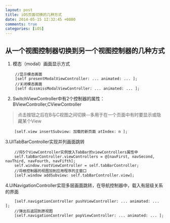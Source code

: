 ```yaml
---
layout: post
title: iOS页面切换的几种方式
date: 2014-05-15 12:32:45 +0800
comments: true
categories: [iOS]
---
```



## 从一个视图控制器切换到另一个视图控制器的几种方式
1. 模态（modal）画面显示方式


        //显示模态画面
        [self presentModalViewController: ... animated: ... ];
        //关闭模态画面
        [self dissmissModalViewController: ... animated: ... ];

2. SwitchViewController中有2个控制器的属性：BViewController,CViewController
>点击按钮之后在B与C视图之间切换--多用于在一个页面中有时要显示或隐藏某个View


        [self.view insertSubview: 加载的新页面 atIndex: n ];

3.UITabBarController实现并列画面跳转


        //将5个ViewController实例放入TabBar的viewControllers属性中
        self.tabBarController.viewControllers = @[navFirst, navSecond, navThird, navFourth, navFifth];
        self.window.rootViewController = self.tabBarController;
        //将根控制器的视图加到应用程序的主窗口
        [self.window addSubview: self.tabBarController.view];

4.UINavigationController实现多层画面跳转，在导航控制器中，载入有层级关系的界面


        [self.navigationController pushViewController: ... animated: ... ];
        //弹出后返回到原视图
        [self.navigationController popViewController: ... animated: ... ];
